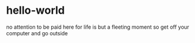 # hello-world
no attention to be paid here
for life is but a fleeting moment
so get off your computer and go outside
